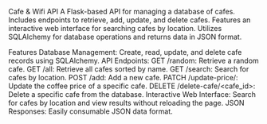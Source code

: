 Cafe & Wifi API
A Flask-based API for managing a database of cafes. Includes endpoints to retrieve, add, update, and delete cafes. Features an interactive web interface for searching cafes by location. Utilizes SQLAlchemy for database operations and returns data in JSON format.

Features
Database Management: Create, read, update, and delete cafe records using SQLAlchemy.
API Endpoints:
GET /random: Retrieve a random cafe.
GET /all: Retrieve all cafes sorted by name.
GET /search: Search for cafes by location.
POST /add: Add a new cafe.
PATCH /update-price/<id>: Update the coffee price of a specific cafe.
DELETE /delete-cafe/<cafe_id>: Delete a specific cafe from the database.
Interactive Web Interface: Search for cafes by location and view results without reloading the page.
JSON Responses: Easily consumable JSON data format.
